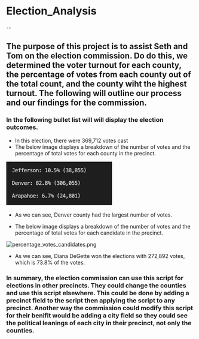 # Election_Analysis
--
## The purpose of this project is to assist Seth and Tom on the election commission. Do do this, we determined the voter turnout for each county, the percentage of votes from each county out of the total count, and the county wiht the highest turnout. The following will outline our process and our findings for the commission. 

### In the following bullet list will will display the election outcomes. 

* In this election, there were 369,712 votes cast
* The below image displays a breakdown of the number of votes and the percentage of total votes for each county in the precinct.
  
![votes_percentage_counties.png](votes_percentage_counties.png)

* As we can see, Denver county had the largest number of votes. 
 
* The below image displays a breakdown of the number of votes and the percentage of total votes for each candidate in the precinct.

![percentage_votes_candidates.png](percentage_votes_candidates.png)

* As we can see, Diana DeGette won the elections with 272,892 votes, which is 73.8% of the votes.

### In summary, the election commission can use this script for elections in other precincts. They could change the counties and use this script elsewhere. This could be done by adding a precinct field to the script then applying the script to any precinct. Another way the commission could modify this script for their benifit would be adding a city field so they could see the political leanings of each city in their precinct, not only the counties. 
